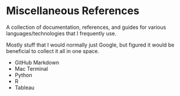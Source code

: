 # Miscellaneous References

A collection of documentation, references, and guides for various languages/technologies that I frequently use.

Mostly stuff that I would normally just Google, but figured it would be beneficial to collect it all in one space.

- GitHub Markdown
- Mac Terminal
- Python
- R
- Tableau
